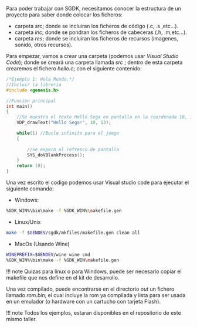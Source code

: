 
Para poder trabajar con SGDK, necesitamos conocer la estructura de un proyecto para saber donde colocar los ficheros:

* carpeta _src_; donde se incluiran los ficheros de código (.c, .s ,etc...).
* carpeta _inc_; donde se pondran los ficheros de cabeceras (.h, .m,etc...).
* carpeta _res_; donde se incluiran los ficheros de recursos (imagenes, sonido, otros recursos).

Para empezar, vamos a crear una carpeta (podemos usar _Visual Studio Code_); donde se creará una carpeta llamada _src_ ; dentro de esta carpeta crearemos el fichero _hello.c_; con el siguiente contenido:

```c
/*Ejemplo 1: Hola Mundo.*/
//Incluir la libreria
#include <genesis.h> 

//Funcion principal
int main()
{
    //Se muestra el texto Hello Sega en pantalla en la coordenada 10, 13 (esta en tiles no en pixels).
	VDP_drawText("Hello Sega!", 10, 13); 

	while(1) //Bucle infinito para el juego
	{
		
		//Se espera el refresco de pantalla
		SYS_doVBlankProcess();
	}
	return (0);
}
```

Una vez escrito el codigo podemos usar Visual studio code para ejecutar el siguiente comando:

* Windows:

```bash
%GDK_WIN%\bin\make -f %GDK_WIN%\makefile.gen
```

* Linux/Unix

```bash
make -f $GENDEV/sgdk/mkfiles/makefile.gen clean all
```

* MacOs (Usando Wine)

```bash
WINEPREFIX=$GENDEV/wine wine cmd
%GDK_WIN%\bin\make -f %GDK_WIN\makefile.gen
```

!!! note
    Quizas para linux o para Windows, puede ser necesario copiar el makefile que nos define en el kit de desarrollo.

Una vez compilado, puede encontrarse en el directorio _out_ un fichero llamado _rom.bin_; el cual incluye la rom ya compìlada y lista para ser usada en un emulador (o hardware con un cartucho con tarjeta Flash).

!!! note
	Todos los ejemplos, estaran disponibles en el repositorio de este mismo taller.
